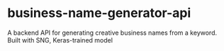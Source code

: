 # business-name-generator-api
A backend API for generating creative business names from a keyword. Built with SNG, Keras-trained model
